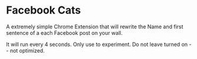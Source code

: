 # Facebook Cats

A extremely simple Chrome Extension that will rewrite the Name and first sentence of a each Facebook post on your wall. 

It will run every 4 seconds. Only use to experiment. Do not leave turned on -- not optimized.
